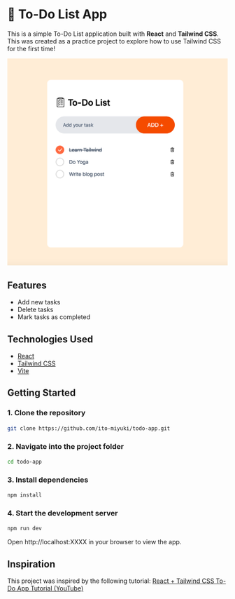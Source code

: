 # 📝 To-Do List App

This is a simple To-Do List application built with **React** and **Tailwind CSS**.
This was created as a practice project to explore how to use Tailwind CSS for the first time!

<img src="./assets/screenshot.png" alt="App Screenshot" width="600" />

## Features

- Add new tasks
- Delete tasks
- Mark tasks as completed

## Technologies Used

- [React](https://reactjs.org/)
- [Tailwind CSS](https://tailwindcss.com/)
- [Vite](https://vitejs.dev/)

## Getting Started

### 1. Clone the repository

```bash
git clone https://github.com/ito-miyuki/todo-app.git
```
### 2. Navigate into the project folder
```bash
cd todo-app
```
### 3. Install dependencies
```bash
npm install
```
### 4. Start the development server
```bash
npm run dev
```
Open http://localhost:XXXX in your browser to view the app.


## Inspiration
This project was inspired by the following tutorial:
[React + Tailwind CSS To-Do App Tutorial (YouTube)](https://www.youtube.com/watch?v=WE8aYoGK0Ec&ab_channel=GreatStack)


